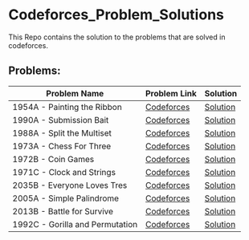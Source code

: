 # Codeforces_Problem_Solutions
This Repo contains the solution to the problems that are solved in codeforces.

## Problems:

| Problem Name | Problem Link | Solution |
| ----------- | ------------ | -------- |
|1954A - Painting the Ribbon|[Codeforces](https://codeforces.com/problemset/problem/1954/A)|[Solution](./1954A.cpp)|
|1990A - Submission Bait|[Codeforces](https://codeforces.com/problemset/problem/1990/A)|[Solution](./1990A.cpp)|
|1988A - Split the Multiset|[Codeforces](https://codeforces.com/problemset/problem/1988/A)|[Solution](./1988A.cpp)|
|1973A - Chess For Three|[Codeforces](https://codeforces.com/problemset/problem/1973/A)|[Solution](./1973A.cpp)|
|1972B - Coin Games|[Codeforces](https://codeforces.com/problemset/problem/1972/B)|[Solution](./1972B.ccpp)|
|1971C - Clock and Strings|[Codeforces](https://codeforces.com/problemset/problem/1971/C)|[Solution](./1971C.cpp)|
|2035B - Everyone Loves Tres|[Codeforces](https://codeforces.com/problemset/problem/2035/B)|[Solution](./2035B.cpp)|
|2005A - Simple Palindrome|[Codeforces](https://codeforces.com/problemset/problem/2005/A)|[Solution](./2005A.cpp)|
|2013B - Battle for Survive|[Codeforces](https://codeforces.com/problemset/problem/2013/B)|[Solution](./2013B.cpp)|
|1992C - Gorilla and Permutation|[Codeforces](https://codeforces.com/problemset/problem/1992/C)|[Solution](./1992C.cpp)|
